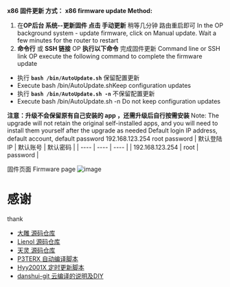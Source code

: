 **x86 固件更新 方式：**
**x86 firmware update Method:**
1. 在**OP后台 系统--更新固件 点击 手动更新** 稍等几分钟 路由重启即可
   In the OP background system - update firmware, click on Manual update. Wait a few minutes for the router to restart
2. **命令行** 或 **SSH 链接** OP **执行以下命令** 完成固件更新
   Command line or SSH link OP execute the following command to complete the firmware update
- 执行 **`bash /bin/AutoUpdate.sh`** 保留配置更新
- Execute bash /bin/AutoUpdate.shKeep configuration updates
- 执行 **`bash /bin/AutoUpdate.sh -n`** 不保留配置更新
- Execute bash /bin/AutoUpdate.sh -n Do not keep configuration updates

**注意：升级不会保留原有自己安装的 app ，还需升级后自行按需安装**
Note: The upgrade will not retain the original self-installed apps, and you will need to install them yourself after the upgrade as needed
Default login IP address, default account, default password
192.168.123.254 root password
| 默认登陆IP  | 默认账号 | 默认密码 |
| ---- | ---- | ---- |
| 192.168.123.254 | root | password |

固件页面
Firmware page
![image](https://raw.githubusercontent.com/gd0772/AutoBuild-OpenWrt/main/img/opimg.png)

# 感谢
thank
- [大雕 源码仓库](https://github.com/coolsnowwolf/lede.git)
- [Lienol 源码仓库](https://github.com/Lienol/openwrt.git)
- [天灵 源码仓库](https://github.com/project-openwrt/openwrt.git)
- [P3TERX 自动编译脚本](https://github.com/P3TERX/Actions-OpenWrt)
- [Hyy2001X 定时更新脚本](https://github.com/Hyy2001X/AutoBuild-Actions)
- [danshui-git 云编译的说明及DIY](https://github.com/danshui-git/build-actions)
